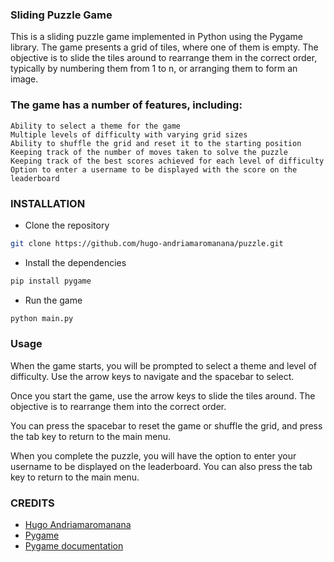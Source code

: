 ### Sliding Puzzle Game

This is a sliding puzzle game implemented in Python using the Pygame library. The game presents a grid of tiles, where one of them is empty. The objective is to slide the tiles around to rearrange them in the correct order, typically by numbering them from 1 to n, or arranging them to form an image.

### The game has a number of features, including:

    Ability to select a theme for the game
    Multiple levels of difficulty with varying grid sizes
    Ability to shuffle the grid and reset it to the starting position
    Keeping track of the number of moves taken to solve the puzzle
    Keeping track of the best scores achieved for each level of difficulty
    Option to enter a username to be displayed with the score on the leaderboard

### INSTALLATION

- Clone the repository

```bash
git clone https://github.com/hugo-andriamaromanana/puzzle.git
```

- Install the dependencies

```bash
pip install pygame
```

- Run the game

```bash
python main.py
```

### Usage

When the game starts, you will be prompted to select a theme and level of difficulty. Use the arrow keys to navigate and the spacebar to select.

Once you start the game, use the arrow keys to slide the tiles around. The objective is to rearrange them into the correct order.

You can press the spacebar to reset the game or shuffle the grid, and press the tab key to return to the main menu.

When you complete the puzzle, you will have the option to enter your username to be displayed on the leaderboard. You can also press the tab key to return to the main menu.

### CREDITS

- [Hugo Andriamaromanana](https://github.com/hugo-andriamaromanana)
- [Pygame](https://www.pygame.org/news)
- [Pygame documentation](https://www.pygame.org/docs/)
